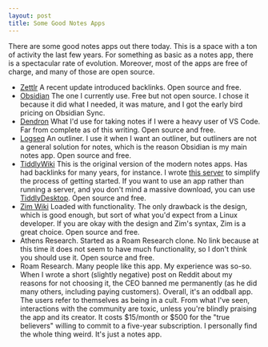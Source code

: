```yaml
---
layout: post
title: Some Good Notes Apps
---
```

There are some good notes apps out there today. This is a space with a ton of activity the last few years. For something as basic as a notes app, there is a spectacular rate of evolution. Moreover, most of the apps are free of charge, and many of those are open source.

- [Zettlr](https://www.zettlr.com/) A recent update introduced backlinks. Open source and free.
- [Obsidian](https://obsidian.md/) The one I currently use. Free but not open source. I chose it because it did what I needed, it was mature, and I got the early bird pricing on Obsidian Sync.
- [Dendron](https://www.dendron.so/) What I'd use for taking notes if I were a heavy user of VS Code. Far from complete as of this writing. Open source and free.
- [Logseq](https://logseq.com/) An outliner. I use it when I want an outliner, but outliners are not a general solution for notes, which is the reason Obsidian is my main notes app. Open source and free.
- [TiddlyWiki](https://tiddlywiki.com/) This is the original version of the modern notes apps. Has had backlinks for many years, for instance. I wrote [this server](https://github.com/bachmeil/tiddlyd) to simplify the process of getting started. If you want to use an app rather than running a server, and you don't mind a massive download, you can use [TiddlyDesktop](https://github.com/Jermolene/TiddlyDesktop/releases). Open source and free.
- [Zim Wiki](https://zim-wiki.org/) Loaded with functionality. The only drawback is the design, which is good enough, but sort of what you'd expect from a Linux developer. If you are okay with the design and Zim's syntax, Zim is a great choice. Open source and free.
- Athens Research. Started as a Roam Research clone. No link because at this time it does not seem to have much functionality, so I don't think you should use it. Open source and free.
- Roam Research. Many people like this app. My experience was so-so. When I wrote a short (slightly negative) post on Reddit about my reasons for not choosing it, the CEO banned me permanently (as he did many others, including paying customers). Overall, it's an oddball app. The users refer to themselves as being in a cult. From what I've seen, interactions with the community are toxic, unless you're blindly praising the app and its creator. It costs $15/month or $500 for the "true believers" willing to commit to a five-year subscription. I personally find the whole thing weird. It's just a notes app.